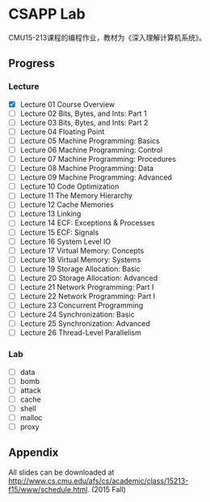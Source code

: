 # CSAPP Lab

CMU15-213课程的编程作业，教材为《深入理解计算机系统》。

## Progress

### Lecture

- [x] Lecture 01  Course Overview
- [ ] Lecture 02  Bits, Bytes, and Ints: Part 1
- [ ] Lecture 03  Bits, Bytes, and Ints: Part 2 
- [ ] Lecture 04  Floating Point
- [ ] Lecture 05  Machine Programming: Basics
- [ ] Lecture 06  Machine Programming: Control
- [ ] Lecture 07  Machine Programming: Procedures
- [ ] Lecture 08  Machine Programming: Data
- [ ] Lecture 09  Machine Programming: Advanced
- [ ] Lecture 10  Code Optimization
- [ ] Lecture 11  The Memory Hierarchy
- [ ] Lecture 12  Cache Memories
- [ ] Lecture 13  Linking
- [ ] Lecture 14  ECF: Exceptions & Processes
- [ ] Lecture 15  ECF: Signals
- [ ] Lecture 16  System Level IO
- [ ] Lecture 17  Virtual Memory: Concepts
- [ ] Lecture 18  Virtual Memory: Systems
- [ ] Lecture 19  Storage Allocation: Basic
- [ ] Lecture 20  Storage Allocation: Advanced
- [ ] Lecture 21  Network Programming: Part I
- [ ] Lecture 22  Network Programming: Part I
- [ ] Lecture 23  Concurrent Programming
- [ ] Lecture 24  Synchronization: Basic
- [ ] Lecture 25  Synchronization: Advanced
- [ ] Lecture 26  Thread-Level Parallelism

### Lab

- [ ] data
- [ ] bomb
- [ ] attack
- [ ] cache
- [ ] shell
- [ ] malloc
- [ ] proxy

## Appendix

All slides can be downloaded at http://www.cs.cmu.edu/afs/cs/academic/class/15213-f15/www/schedule.html. (2015 Fall)